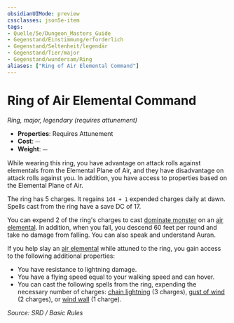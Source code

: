 ```yaml
---
obsidianUIMode: preview
cssclasses: json5e-item
tags:
- Quelle/5e/Dungeon_Masters_Guide
- Gegenstand/Einstimmung/erforderlich
- Gegenstand/Seltenheit/legendär
- Gegenstand/Tier/major
- Gegenstand/wundersam/Ring
aliases: ["Ring of Air Elemental Command"]
---
```

# Ring of Air Elemental Command
*Ring, major, legendary (requires attunement)*  

- **Properties**: Requires Attunement
- **Cost**: ⏤
- **Weight**: ⏤

While wearing this ring, you have advantage on attack rolls against elementals from the Elemental Plane of Air, and they have disadvantage on attack rolls against you. In addition, you have access to properties based on the Elemental Plane of Air.

The ring has 5 charges. It regains `1d4 + 1` expended charges daily at dawn. Spells cast from the ring have a save DC of 17.

You can expend 2 of the ring's charges to cast [dominate monster](Monster-beherrschen.md) on an [air elemental](Luftlementar.md). In addition, when you fall, you descend 60 feet per round and take no damage from falling. You can also speak and understand Auran.

If you help slay an [air elemental](Luftlementar.md) while attuned to the ring, you gain access to the following additional properties:

- You have resistance to lightning damage.  
- You have a flying speed equal to your walking speed and can hover.  
- You can cast the following spells from the ring, expending the necessary number of charges: [chain lightning](Kugelblitz.md) (3 charges), [gust of wind](Windstoß.md) (2 charges), or [wind wall](Windwall.md) (1 charge).  

*Source: SRD / Basic Rules*
